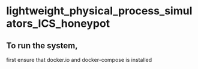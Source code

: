 # lightweight_physical_process_simulators_ICS_honeypot

## To run the system, 

first ensure that docker.io and docker-compose is installed
